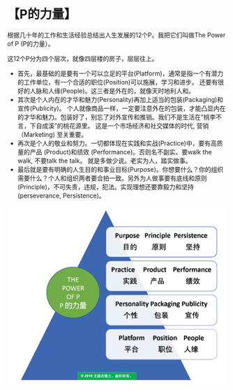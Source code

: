 # 【P的力量】

根据几十年的工作和生活经验总结出人生发展的12个P。我把它们叫做The Power of P (P的力量）。

这12个P分为四个层次，就像四层楼的房子，层层往上。
- 首先，最基础的是要有一个可以立足的平台(Platform)，通常是指一个有潜力的工作单位，有一个合适的职位(Position)可以施展，学习和进步。
还要有很好的人脉和人缘(People)。这三者是外在的，就像天时地利人和。
- 其次是个人内在的才华和魅力(Personality)再加上适当的包装(Packaging)和宣传(Publicity)。
个人就像商品一样，一定要注意外在的包装，才能凸显内在的才华和魅力。包装好了，别忘了对外宣传和推销。我们不是生活在“桃李不言，下自成溪”的桃花源里。
这是一个市场经济和社交媒体的时代, 营销（Marketing) 至关重要。
- 再次是个人的敬业和努力。一切都体现在实践和实战(Practice)中，要有高质量的产品 (Product)和绩效 (Performance)。否则名不副实。要walk the walk, 不要talk the talk。 就是多做少说。老实为人，踏实做事。
-	最后就是要有明确的人生目的和事业目标(Purpose)。你想要什么？你的组织需要什么？个人和组织两者要合拍一致。另外为人做事要有底线和原则(Principle)，不可失责，违规，犯法。实现理想还要靠毅力和坚持 (perseverance, Persistence)。 

![](06.png)